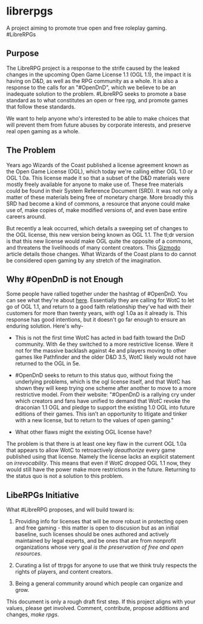 # librerpgs
A project aiming to promote true open and free roleplay gaming. #LibreRPGs

## Purpose

The LibreRPG project is a response to the strife caused by the leaked changes in the upcoming Open Game License 1.1 (OGL 1.1), the impact it is having on D&D, as well as the RPG community as a whole. It is also a response to the calls for an "#OpenDnD", which we believe to be an inadequate solution to the problem. #LibreRPG seeks to promote a base standard as to what constitutes an open or free rpg, and promote games that follow these standards.

We want to help anyone who's interested to be able to make choices that will prevent them from future abuses by corporate interests, and preserve real open gaming as a whole.

## The Problem

Years ago Wizards of the Coast published a license agreement known as the Open Game License (OGL), which today we're calling either OGL 1.0 or OGL 1.0a. This license made it so that a subset of the D&D materials were mostly freely available for anyone to make use of. These free materials could be found in their System Reference Document (SRD). It was not only a matter of these materials being free of monetary charge. More broadly this SRD had become a kind of commons, a resource that anyone could make use of, make copies of, make modified versions of, and even base entire careers around.

But recently a leak occurred, which details a sweeping set of changes to the OGL license, this new version being known as OGL 1.1. The tl;dr version is that this new license would make OGL quite the opposite of a commons, and threatens the livelihoods of many content creators. This [Gizmodo](https://gizmodo.com/dnd-wizards-of-the-coast-ogl-1-1-open-gaming-license-1849950634) article details those changes. What Wizards of the Coast plans to do cannot be considered open gaming by any stretch of the imagination.

## Why #OpenDnD is not Enough

Some people have rallied together under the hashtag of #OpenDnD. You can see what they're about [here](https://www.opendnd.games/). Essentially they are calling for WotC to let go of OGL 1.1, and return to a good faith relationship they've had with their customers for more than twenty years, with ogl 1.0a as it already is. This response has good intentions, but it doesn't go far enough to ensure an enduring solution. Here's why-

* This is not the first time WotC has acted in bad faith toward the DnD community. With 4e they switched to a more restrictive license. Were it not for the massive backlash against 4e and players moving to other games like Pathfinder and the older D&D 3.5, WotC likely would not have returned to the OGL in 5e.

* #OpenDnD seeks to return to this status quo, without fixing the underlying problems, which is the ogl license itself, and that WotC has shown they will keep trying one scheme after another to move to a more restrictive model. From their website: "#OpenDnD is a rallying cry under which creators and fans have unified to demand that WotC revoke the draconian 1.1 OGL and pledge to support the existing 1.0 OGL into future editions of their games. This isn’t an opportunity to litigate and tinker with a new license, but to return to the values of open gaming."

* What other flaws might the existing OGL license have?

The problem is that there is at least one key flaw in the current OGL 1.0a that appears to allow WotC to retroactively *deauthorize* every game published using that license. Namely the license lacks an explicit statement on *irrevocability*. This means that even if WotC dropped OGL 1.1 now, they would still have the power make more restrictions in the future. Returning to the status quo is not a solution to this problem.

## LibeRPGs Initiative

What #LibreRPG proposes, and will build toward is:

1. Providing info for licenses that will be more robust in protecting open and free gaming - this matter is open to discusion but as an initial baseline, such licenses should be ones authored and actively maintained by legal experts, and be ones that are from nonprofit organizations whose very goal *is the preservation of free and open resources*.

2. Curating a list of ttrpgs for anyone to use that we think truly respects the rights of players, and content creators.

3. Being a general community around which people can organize and grow.

This document is only a rough draft first step. If this project aligns with your values, please get involved. Comment, contribute, propose additions and changes, *make rpgs*.
